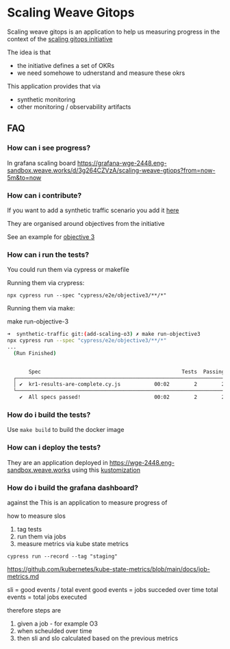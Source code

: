 # Scaling Weave Gitops

Scaling weave gitops is an application to help us measuring progress
in the context of
the [scaling gitops initiative](https://www.notion.so/weaveworks/Scaling-Weave-Gitops-Observability-Phase-3-7e0a1cfcc89641c9bb05a05c5356af34?pvs=4)

The idea is that

- the initiative defines a set of OKRs
- we need somehowe to udnerstand and measure these okrs

This application provides that via

- synthetic monitoring
- other monitoring / observability artifacts

## FAQ

### How can i see progress?

In grafana scaling
board https://grafana-wge-2448.eng-sandbox.weave.works/d/3g264CZVzA/scaling-weave-gtiops?from=now-5m&to=now

### How can i contribute?

If you want to add a synthetic traffic scenario you add it [here](synthetic-traffic/wge/cypress/e2e)

They are organised around objectives from the initiative

See an example for [objective 3](./synthetic-traffic/wge/cypress/e2e/objective3)

### How can i run the tests?

You could run them via cypress or makefile

Running them via crypress:

```
npx cypress run --spec "cypress/e2e/objective3/**/*"
```

Running them via make:

make run-objective-3

```bash
➜  synthetic-traffic git:(add-scaling-o3) ✗ make run-objective3                                                                                                                                                                      <aws:sts>
npx cypress run --spec "cypress/e2e/objective3/**/*"
...
  (Run Finished)


       Spec                                              Tests  Passing  Failing  Pending  Skipped
  ┌────────────────────────────────────────────────────────────────────────────────────────────────┐
  │ ✔  kr1-results-are-complete.cy.js           00:02        2        2        -        -        - │
  └────────────────────────────────────────────────────────────────────────────────────────────────┘
    ✔  All specs passed!                        00:02        2        2        -        -        -

```

### How do i build the tests?

Use `make build` to build the docker image

### How can i deploy the tests?

They are an application deployed in https://wge-2448.eng-sandbox.weave.works using
this [kustomization](./kustomization.yaml)

### How do i build the grafana dashboard?

against the This is an application to measure progress of

how to measure slos

1. tag tests
2. run them via jobs
3. measure metrics via kube state metrics

`cypress run --record --tag "staging"`

https://github.com/kubernetes/kube-state-metrics/blob/main/docs/job-metrics.md

sli = good events / total event
good events = jobs succeded over time
total events = total jobs executed

therefore steps are

1. given a job - for example O3
2. when scheulded over time
3. then sli and slo calculated based on the previous metrics

